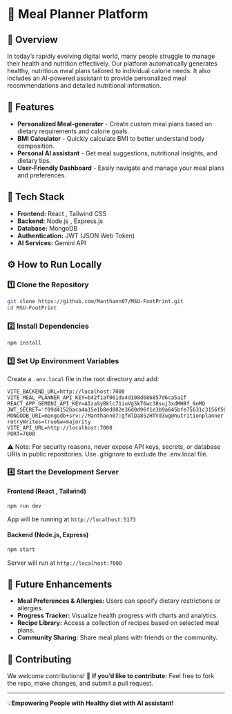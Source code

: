 

# 🌟 Meal Planner Platform 

## 📌 Overview
In today’s rapidly evolving digital world, many people struggle to manage their health and nutrition effectively. Our platform automatically generates healthy, nutritious meal plans tailored to individual calorie needs. It also includes an AI-powered assistant to provide personalized meal recommendations and detailed nutritional information.

## 🎯 Features
- **Personalized Meal-generater** - Create custom meal plans based on dietary requirements and calorie goals.
- **BMI Calculator** - Quickly calculate BMI to better understand body composition.
- **Personal AI assistant** - Get meal suggestions, nutritional insights, and dietary tips.
- **User-Friendly Dashboard** - Easily navigate and manage your meal plans and preferences.

## 🔧 Tech Stack
- **Frontend:** React , Tailwind CSS
- **Backend:** Node.js , Express.js
- **Database:** MongoDB
- **Authentication:** JWT (JSON Web Token)
- **AI Services:** Gemini API

## ⚙️ How to Run Locally

### 1️⃣ Clone the Repository
```bash
git clone https://github.com/Manthann07/MSU-FootPrint.git
cd MSU-FootPrint
```

### 2️⃣ Install Dependencies
```bash
npm install
```

### 3️⃣ Set Up Environment Variables
Create a `.env.local` file in the root directory and add:
```env
VITE_BACKEND_URL=http://localhost:7000
VITE_MEAL_PLANNER_API_KEY=b42f1af061da4d108d686857d6ca5a1f
REACT_APP_GEMINI_API_KEY=AIzaSyBklc71iuVgSkT6wc38suj3xdMH8f_9oMQ
JWT_SECRET='f09d4152baca4a15e1b8ed082e36d0d96f1e3b9a645bfe75631c3156f504a68c65f05d206e149e727f2ff51d831376d6d8f82b66c2ed78979c003b6111d38295'
MONGODB_URI=mongodb+srv://Manthann07:gfmlDa85zHTVd3ug@nutritionplanner.fap63.mongodb.net/nutritionDB?retryWrites=true&w=majority
VITE_API_URL=http://localhost:7000
PORT=7000
```
⚠️ Note: For security reasons, never expose API keys, secrets, or database URIs in public repositories. Use .gitignore to exclude the .env.local file.

### 4️⃣ Start the Development Server
#### Frontend (React , Tailwind)
```bash
npm run dev
```
App will be running at `http://localhost:5173`
#### Backend (Node.js, Express)
```bash
npm start
```
Server will run at `http://localhost:7000`

## 🚀 Future Enhancements
- **Meal Preferences & Allergies:**  Users can specify dietary restrictions or allergies.
- **Progress Tracker:**  Visualize health progress with charts and analytics.
- **Recipe Library:** Access a collection of recipes based on selected meal plans.
- **Community Sharing:** Share meal plans with friends or the community.


## 🤝 Contributing
We welcome contributions! 🎉
**If you’d like to contribute:**
Feel free to fork the repo, make changes, and submit a pull request.

---
💡**Empowering People with Healthy diet with AI assistant!**

